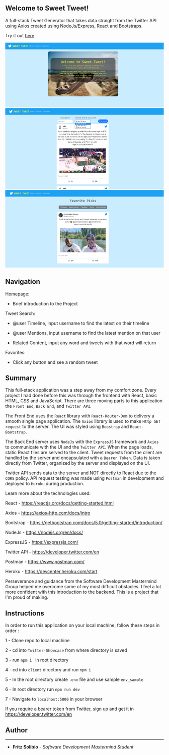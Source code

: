 ## Welcome to Sweet Tweet!

A full-stack Tweet Generator that takes data straight from the Twitter API using Axios created using NodeJs/Express, React and Bootstraps.

Try it out [here](https://fritz-sweet-tweet.herokuapp.com/)

![homepage](./client/src/images/screenshot-home.png)
![searchpage](./client/src/images/screenshot-search.png)
![favoritespage](./client/src/images/screenshot-favorites.png)

## Navigation

Homepage:

- Brief introduction to the Project

Tweet Search:

- @user Timeline, input username to find the latest on their timeline

- @user Mentions, input username to find the latest mention on that user

- Related Content, input any word and tweets with that word will return

Favorites:

- Click any button and see a random tweet

## Summary

This full-stack application was a step away from my comfort zone. Every project I had done before this was through the frontend with React, basic HTML, CSS and JavaScript.
There are three moving parts to this application the `Front End`, `Back End`, and `Twitter API`.

The Front End uses the `React` library with `React-Router-Dom` to delivery a smooth single page application. The `Axios` library is used to make `Http GET request` to the server.
The UI was styled using `Boostrap` and `React-Bootstrap`.

The Back End server uses `NodeJs` with the `ExpressJS` framework and `Axios` to communicate with the UI and the `Twitter API`.
When the page loads, static React files are served to the client. Tweet requests from the client are handled by the server and encapsulated with a `Bearer Token`.
Data is taken directly from Twitter, organized by the server and displayed on the UI.

Twitter API sends data to the server and NOT directly to React due to the `CORS` policy. API request testing was made using `Postman` in development and deployed to `Heroku` during production.

Learn more about the technologies used:

React - https://reactjs.org/docs/getting-started.html

Axios - https://axios-http.com/docs/intro

Bootstrap - https://getbootstrap.com/docs/5.0/getting-started/introduction/

NodeJs - https://nodejs.org/en/docs/

ExpressJS - https://expressjs.com/

Twitter API - https://developer.twitter.com/en

Postman - https://www.postman.com/

Heroku - https://devcenter.heroku.com/start

Perseverance and guidance from the Software Development Mastermind Group helped me overcome some of my most difficult obstacles.
I feel a lot more confident with this introduction to the backend. This is a project that I'm proud of making.

## Instructions

In order to run this application on your local machine, follow these steps in order :

1 - Clone repo to local machine

2 - cd into `Twitter-Showcase` from where directory is saved

3 - run `npm i ` in root directory

4 - cd into `client` directory and run `npm i`

5 - In the root directory create `.env` file and use sample `env_sample`

6 - In root directory run `npm run dev`

7 - Navigate to `localhost:5000` in your browser

If you require a bearer token from Twitter, sign up and get it in https://developer.twitter.com/en

## Author

---

- **Fritz Solibio** - _Software Development Mastermind Student_
